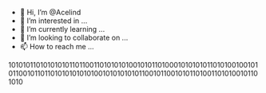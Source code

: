 - 👋 Hi, I’m @Acelind
- 👀 I’m interested in ...
- 🌱 I’m currently learning ...
- 💞️ I’m looking to collaborate on ...
- 📫 How to reach me ...

<!---
Acelind/Acelind is a ✨ special ✨ repository because its `README.md` (this file) appears on your GitHub profile.
You can click the Preview link to take a look at your changes.
--->1010101101010101011011001101010101001010110100010101010110101001001010110010110110101010101010010101010101100101100101011010011010100101101010
